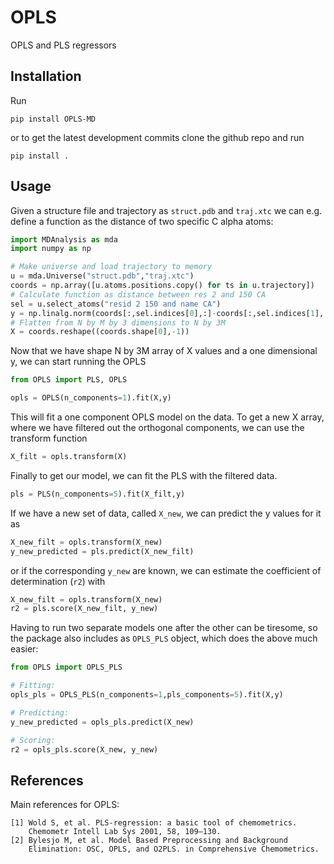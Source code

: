 # OPLS #

OPLS and PLS regressors

## Installation

Run

```
pip install OPLS-MD
```

or to get the latest development commits clone the github repo and run

```
pip install .
```

## Usage

Given a structure file and trajectory as `struct.pdb` and `traj.xtc` we can e.g. define a function as the distance of two specific C alpha atoms:

```py
import MDAnalysis as mda
import numpy as np

# Make universe and load trajectory to memory
u = mda.Universe("struct.pdb","traj.xtc")
coords = np.array([u.atoms.positions.copy() for ts in u.trajectory])
# Calculate function as distance between res 2 and 150 CA
sel = u.select_atoms("resid 2 150 and name CA")
y = np.linalg.norm(coords[:,sel.indices[0],:]-coords[:,sel.indices[1],:], axis=-1)
# Flatten from N by M by 3 dimensions to N by 3M
X = coords.reshape((coords.shape[0],-1))
```

Now that we have shape N by 3M array of X values and a one dimensional y, we can start running the OPLS

```py
from OPLS import PLS, OPLS

opls = OPLS(n_components=1).fit(X,y)
```

This will fit a one component OPLS model on the data. To get a new X array, where we have filtered out the orthogonal components, we can use the transform function

```py
X_filt = opls.transform(X)
```

Finally to get our model, we can fit the PLS with the filtered data.

```py
pls = PLS(n_components=5).fit(X_filt,y)
```

If we have a new set of data, called `X_new`, we can predict the y values for it as

```py
X_new_filt = opls.transform(X_new)
y_new_predicted = pls.predict(X_new_filt)
```
or if the corresponding `y_new` are known, we can estimate the coefficient of determination (`r2`) with

```py
X_new_filt = opls.transform(X_new)
r2 = pls.score(X_new_filt, y_new)
```

Having to run two separate models one after the other can be tiresome, so the package also includes as `OPLS_PLS` object, which does the above much easier:


```py
from OPLS import OPLS_PLS

# Fitting:
opls_pls = OPLS_PLS(n_components=1,pls_components=5).fit(X,y)

# Predicting:
y_new_predicted = opls_pls.predict(X_new)

# Scoring:
r2 = opls_pls.score(X_new, y_new)
```


## References

Main references for OPLS:
    
    [1] Wold S, et al. PLS-regression: a basic tool of chemometrics.
        Chemometr Intell Lab Sys 2001, 58, 109–130.
    [2] Bylesjo M, et al. Model Based Preprocessing and Background
        Elimination: OSC, OPLS, and O2PLS. in Comprehensive Chemometrics.
